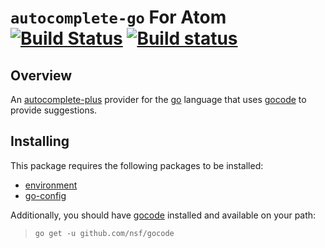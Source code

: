 # `autocomplete-go` For Atom [![Build Status](https://travis-ci.org/joefitzgerald/autocomplete-go.svg)](https://travis-ci.org/joefitzgerald/autocomplete-go) [![Build status](https://ci.appveyor.com/api/projects/status/8oveg440vyy4oofq?svg=true)](https://ci.appveyor.com/project/joefitzgerald/autocomplete-go)

## Overview

An [autocomplete-plus](https://github.com/atom/autocomplete-plus) provider for
the [go](https://golang.org) language that uses [gocode](https://github.com/nsf/gocode) to provide suggestions.

## Installing

This package requires the following packages to be installed:

* [environment](https://atom.io/packages/environment)
* [go-config](https://atom.io/packages/go-config)

Additionally, you should have [gocode](https://github.com/nsf/gocode) installed and available on your path:

> `go get -u github.com/nsf/gocode`
